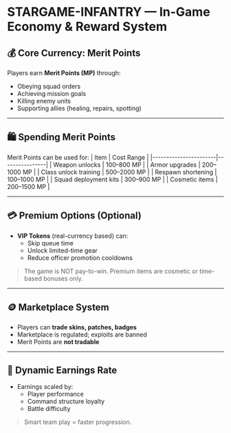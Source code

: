 # STARGAME-INFANTRY — In-Game Economy & Reward System

## 💰 Core Currency: Merit Points

Players earn **Merit Points (MP)** through:
- Obeying squad orders
- Achieving mission goals
- Killing enemy units
- Supporting allies (healing, repairs, spotting)

---

## 🛍️ Spending Merit Points

Merit Points can be used for:
| Item                  | Cost Range     |
|-----------------------|----------------|
| Weapon unlocks        | 100–800 MP     |
| Armor upgrades        | 200–1000 MP    |
| Class unlock training | 500–2000 MP    |
| Respawn shortening    | 100–1000 MP    |
| Squad deployment kits | 300–900 MP     |
| Cosmetic items        | 200–1500 MP    |

---

## 💳 Premium Options (Optional)

- **VIP Tokens** (real-currency based) can:
  - Skip queue time
  - Unlock limited-time gear
  - Reduce officer promotion cooldowns

> The game is NOT pay-to-win. Premium items are cosmetic or time-based bonuses only.

---

## 🪙 Marketplace System

- Players can **trade skins, patches, badges**
- Marketplace is regulated; exploits are banned
- Merit Points are **not tradable**

---

## 🎯 Dynamic Earnings Rate

- Earnings scaled by:
  - Player performance
  - Command structure loyalty
  - Battle difficulty

> Smart team play = faster progression.
